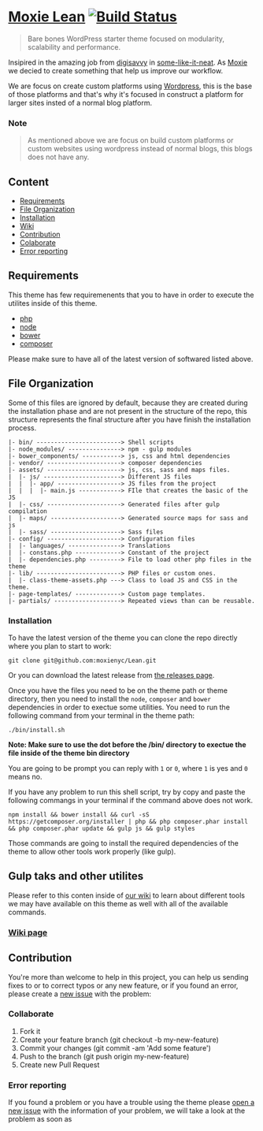 # [Moxie Lean](https://github.com/moxienyc/Moxie-Lean/wiki) [![Build Status](https://travis-ci.org/moxienyc/Moxie-Lean.svg)](https://travis-ci.org/moxienyc/Moxie-Lean)

> Bare bones WordPress starter theme focused on modularity, scalability and performance.

Insipired in the amazing job from [digisavvy](https://github.com/digisavvy)
in [some-like-it-neat](https://github.com/digisavvy/some-like-it-neat).
As [Moxie](https://github.com/moxienyc) we decied to create something that
help us improve our workflow. 

We are focus on create custom platforms using [Wordpress](https://wordpress.org/), 
this is the base of those platforms and that's why it's focused in construct a 
platform for larger sites insted of a normal blog platform.  

### Note

> As mentioned above we are focus on build custom platforms or custom
websites using wordpress instead of normal blogs, this blogs does not
have any. 

## Content

- [Requirements](#requirements)
- [File Organization](#file-organization)
- [Installation](#installation)
- [Wiki](https://github.com/moxienyc/Moxie-Lean/wiki)
- [Contribution](#contribution)
 - [Colaborate](#colaborate)
 - [Error reporting](#error-reporting)

## Requirements

This theme has few requiremenents that you to have in order to execute
the utilites inside of this theme.

- [php](http://php.net/)
- [node](https://nodejs.org/download/)
- [bower](http://bower.io/#install-bower)
- [composer](https://getcomposer.org/doc/00-intro.md#installation-linux-unix-osx)

Please make sure to have all of the latest version of softwared listed
above. 

## File Organization

Some of this files are ignored by default, because they are created during the 
installation phase and are not present in the structure of the repo, this 
structure represents the final structure after you have finish the installation 
process.

```
|- bin/ ------------------------> Shell scripts
|- node_modules/ ---------------> npm - gulp modules
|- bower_components/ -----------> js, css and html dependencies
|- vendor/ ---------------------> composer dependencies
|- assets/ ---------------------> js, css, sass and maps files.
|  |- js/ ----------------------> Different JS files
|  |  |- app/ ------------------> JS files from the project
|  |  |  |- main.js ------------> FIle that creates the basic of the JS
|  |- css/ ---------------------> Generated files after gulp compilation
|  |- maps/ --------------------> Generated source maps for sass and js
|  |- sass/ --------------------> Sass files
|- config/ ---------------------> Configuration files
|  |- languages/ ---------------> Translations
|  |- constans.php -------------> Constant of the project
|  |- dependencies.php ---------> File to load other php files in the theme
|- lib/ ------------------------> PHP files or custom ones.
|  |- class-theme-assets.php ---> Class to load JS and CSS in the theme.
|- page-templates/ -------------> Custom page templates.
|- partials/ -------------------> Repeated views than can be reusable.
```

### Installation

To have the latest version of the theme you can clone the repo directly
where you plan to start to work: 

```shell
git clone git@github.com:moxienyc/Lean.git
```

Or you can download the latest release from 
[the releases page](https://github.com/moxienyc/Moxie-Lean/releases).

Once you have the files you need to be on the theme path or theme
directory, then you need to install the `node`, `composer` and
`bower` dependencies in order to exectue some utilities. You need to run
the following command from your terminal in the theme path: 

```shell
./bin/install.sh
```

**Note: Make sure to use the dot before the /bin/ directory to exectue
the file inside of the theme bin directory**

You are going to be prompt you can reply with `1` or `0`, where `1` is
yes and `0` means no.

If you have any problem to run this shell script, try by copy and paste
the following commangs in your terminal if the command above does not
work.

```shell
npm install && bower install && curl -sS https://getcomposer.org/installer | php && php composer.phar install && php composer.phar update && gulp js && gulp styles
```

Those commands are going to install the required dependencies of the
theme to allow other tools work properly (like gulp).

## Gulp taks and other utilites

Please refer to this conten inside of [our wiki](https://github.com/moxienyc/Moxie-Lean/wiki) 
to learn about different tools we may have available on this theme as well with 
all of the available commands.

### [Wiki page](https://github.com/moxienyc/Moxie-Lean/wiki)

## Contribution

You're more than welcome to help in this project, you can help us sending
fixes to or to correct typos or any new feature, or if you found an error,
please create a [new issue](https://github.com/moxienyc/Lean/issues/new) with
the problem:

### Collaborate

1. Fork it
2. Create your feature branch (git checkout -b my-new-feature)
3. Commit your changes (git commit -am 'Add some feature')
4. Push to the branch (git push origin my-new-feature)
5. Create new Pull Request

### Error reporting

If you found a problem or you have a trouble using the theme please 
[open a new issue](https://github.com/moxienyc/Lean/issues/new) with the 
information of your problem, we will take a look at the problem as soon as 

